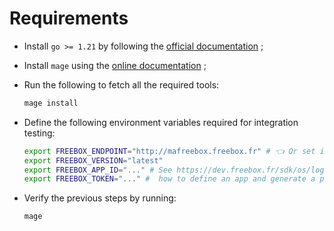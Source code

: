 # Requirements

* Install `go >= 1.21` by following the [official documentation](https://go.dev/doc/install) ;

* Install `mage` using the [online documentation](https://magefile.org) ;

* Run the following to fetch all the required tools:

  ```sh
  mage install
  ```

* Define the following environment variables required for integration testing:
  
  ```sh
  export FREEBOX_ENDPOINT="http://mafreebox.freebox.fr" # 👈 Or set it to your external endpoint if not running on your home network
  export FREEBOX_VERSION="latest"
  export FREEBOX_APP_ID="..." # See https://dev.freebox.fr/sdk/os/login/ to learn
  export FREEBOX_TOKEN="..." #  how to define an app and generate a private token
  ```

* Verify the previous steps by running:

  ```sh
  mage
  ```